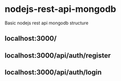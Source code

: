 # nodejs-rest-api-mongodb
Basic nodejs rest api mongodb structure

## localhost:3000/
## localhost:3000/api/auth/register
## localhost:3000/api/auth/login

